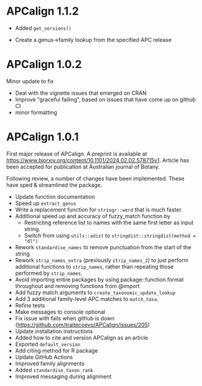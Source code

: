 # APCalign 1.1.2

- Added `get_versions()`

- Create a genus->family lookup from the specified APC release 

# APCalign 1.0.2

Minor update to fix 

- Deal with the vignette issues that emerged on CRAN 
- Improve "graceful failing", based on issues that have come up on github CI
- minor formatting

# APCalign 1.0.1

First major release of APCalign.  A preprint is available at 
https://www.biorxiv.org/content/10.1101/2024.02.02.578715v1. 
Article has been accepted for publication at Australian journal of Botany.

Following review, a number of changes have been implemented. These have sped & 
streamlined the package.

* Update function documentation
* Speed up `extract_genus`
* Write a replacement function for `stringr::word` that is much faster.
* Additional speed up and accuracy of fuzzy_match function by
  - Restricting reference list to names with the same first letter as input string.
  - Switch from using `utils::adist` to `stringdist::stringdist(method = "dl")`
* Rework `standardise_names` to remove punctuation from the start of the string
* Rework `strip_names_extra` (previously `strip_names_2`) to just perform 
additional functions to `strip_names`, rather than repeating those performed by `strip_names`.
* Avoid importing entire packages by using package::function format throughout 
and removing functions from @import
* Add fuzzy match arguments to `create_taxonomic_update_lookup`
* Add 3 additional family-level APC matches to `match_taxa`.
* Refine tests
* Make messages to console optional
* Fix issue with fails when github is down (https://github.com/traitecoevo/APCalign/issues/205)
* Update installation instructions 
* Added how to cite and version APCalign as an article
* Exported `default_version`
* Add citing method for R package
* Update GitHub Actions
* Improved family alignments 
* Added `standardise_taxon_rank`
* Improved messaging during alignment
